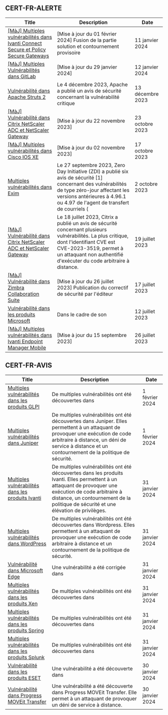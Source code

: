 
## CERT-FR-ALERTE
|Title|Description|Date|
|---|---|---|
| [[MàJ] Multiples vulnérabilités dans Ivanti Connect Secure et Policy Secure Gateways](https://www.cert.ssi.gouv.fr/alerte/CERTFR-2024-ALE-001/) | [Mise à jour du 01 février 2024] Fusion de la partie solution et contournement provisoire | 11 janvier 2024 |
| [[MàJ] Multiples Vulnérabilités dans GitLab](https://www.cert.ssi.gouv.fr/alerte/CERTFR-2024-ALE-002/) | [Mise à jour du 29 janvier 2024]  | 12 janvier 2024 |
| [Vulnérabilité dans Apache Struts 2](https://www.cert.ssi.gouv.fr/alerte/CERTFR-2023-ALE-013/) | Le 4 décembre 2023, Apache a publié un avis de sécurité concernant la vulnérabilité critique  | 13 décembre 2023 |
| [[MàJ] Vulnérabilité dans Citrix NetScaler ADC et NetScaler Gateway](https://www.cert.ssi.gouv.fr/alerte/CERTFR-2023-ALE-012/) | [Mise à jour du 22 novembre 2023] | 23 octobre 2023 |
| [[MàJ] Multiples vulnérabilités dans Cisco IOS XE](https://www.cert.ssi.gouv.fr/alerte/CERTFR-2023-ALE-011/) | [Mise à jour du 02 novembre 2023] | 17 octobre 2023 |
| [Multiples vulnérabilités dans Exim](https://www.cert.ssi.gouv.fr/alerte/CERTFR-2023-ALE-010/) | Le 27 septembre 2023, Zero Day Initiative (ZDI) a publié six avis de sécurité [1] concernant des vulnérabilités de type zéro-jour affectant les versions antérieures à 4.96.1 ou 4.97 de l'agent de transfert de courriels ( | 2 octobre 2023 |
| [[MàJ] Vulnérabilité dans Citrix NetScaler ADC et NetScaler Gateway](https://www.cert.ssi.gouv.fr/alerte/CERTFR-2023-ALE-008/) | Le 18 juillet 2023, Citrix a publié un avis de sécurité concernant plusieurs vulnérabilités. La plus critique, dont l'identifiant CVE est CVE-2023-3519, permet à un attaquant non authentifié d'exécuter du code arbitraire à distance. | 19 juillet 2023 |
| [[MàJ] Vulnérabilité dans Zimbra Collaboration Suite](https://www.cert.ssi.gouv.fr/alerte/CERTFR-2023-ALE-007/) | [Mise à jour du 26 juillet 2023] Publication du correctif de sécurité par l'éditeur | 17 juillet 2023 |
| [Vulnérabilité dans les produits Microsoft](https://www.cert.ssi.gouv.fr/alerte/CERTFR-2023-ALE-006/) | Dans le cadre de son  | 12 juillet 2023 |
| [[MàJ] Multiples vulnérabilités dans Ivanti Endpoint Manager Mobile](https://www.cert.ssi.gouv.fr/alerte/CERTFR-2023-ALE-009/) | [Mise à jour du 15 septembre 2023]  | 26 juillet 2023 |
## CERT-FR-AVIS
|Title|Description|Date|
|---|---|---|
| [Multiples vulnérabilités dans les produits GLPI](https://www.cert.ssi.gouv.fr/avis/CERTFR-2024-AVI-0087/) | De multiples vulnérabilités ont été découvertes dans  | 1 février 2024 |
| [Multiples vulnérabilités dans Juniper](https://www.cert.ssi.gouv.fr/avis/CERTFR-2024-AVI-0086/) | De multiples vulnérabilités ont été découvertes dans Juniper. Elles permettent à un attaquant de provoquer une exécution de code arbitraire à distance, un déni de service à distance et un contournement de la politique de sécurité. | 1 février 2024 |
| [Multiples vulnérabilités dans les produits Ivanti](https://www.cert.ssi.gouv.fr/avis/CERTFR-2024-AVI-0085/) | De multiples vulnérabilités ont été découvertes dans les produits Ivanti. Elles permettent à un attaquant de provoquer une exécution de code arbitraire à distance, un contournement de la politique de sécurité et une élévation de privilèges. | 31 janvier 2024 |
| [Multiples vulnérabilités dans WordPress](https://www.cert.ssi.gouv.fr/avis/CERTFR-2024-AVI-0084/) | De multiples vulnérabilités ont été découvertes dans Wordpress. Elles permettent à un attaquant de provoquer une exécution de code arbitraire à distance et un contournement de la politique de sécurité. | 31 janvier 2024 |
| [Vulnérabilité dans Microsoft Edge](https://www.cert.ssi.gouv.fr/avis/CERTFR-2024-AVI-0083/) | Une vulnérabilité a été corrigée dans  | 31 janvier 2024 |
| [Multiples vulnérabilités dans les produits Xen](https://www.cert.ssi.gouv.fr/avis/CERTFR-2024-AVI-0082/) | De multiples vulnérabilités ont été découvertes dans  | 31 janvier 2024 |
| [Multiples vulnérabilités dans les produits Spring](https://www.cert.ssi.gouv.fr/avis/CERTFR-2024-AVI-0081/) | De multiples vulnérabilités ont été découvertes dans  | 31 janvier 2024 |
| [Multiples vulnérabilités dans les produits Splunk](https://www.cert.ssi.gouv.fr/avis/CERTFR-2024-AVI-0080/) | De multiples vulnérabilités ont été découvertes dans  | 31 janvier 2024 |
| [Vulnérabilité dans les produits ESET](https://www.cert.ssi.gouv.fr/avis/CERTFR-2024-AVI-0079/) | Une vulnérabilité a été découverte dans  | 30 janvier 2024 |
| [Vulnérabilité dans Progress MOVEit Transfer](https://www.cert.ssi.gouv.fr/avis/CERTFR-2024-AVI-0078/) | Une vulnérabilité a été découverte dans Progress MOVEit Transfer. Elle permet à un attaquant de provoquer un déni de service à distance. | 30 janvier 2024 |
